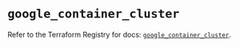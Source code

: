 # `google_container_cluster`

Refer to the Terraform Registry for docs: [`google_container_cluster`](https://registry.terraform.io/providers/hashicorp/google/5.22.0/docs/resources/container_cluster).
